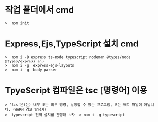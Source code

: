 
# 작업 폴더에서 cmd 
    >  npm init
# Express,Ejs,TypeScript 설치 cmd
    >  npm i -D express ts-node typescript nodemon @types/node @types/express ejs
    >  npm i -g  express-ejs-layouts 
    >  npm i -g  body-parser
    
# TpyeScript 컴파일은 tsc [명령어] 이용
    > 'tcs'은(는) 내부 또는 외부 명령, 실행할 수 있는 프로그램, 또는 배치 파일이 아닙니다. (WARN 경고 발생시)
    >  typescript 전역 설치를 진행해 보자  > npm i -g typescript

